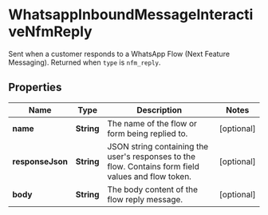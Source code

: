 

# WhatsappInboundMessageInteractiveNfmReply

Sent when a customer responds to a WhatsApp Flow (Next Feature Messaging). Returned when `type` is `nfm_reply`.

## Properties

| Name | Type | Description | Notes |
|------------ | ------------- | ------------- | -------------|
|**name** | **String** | The name of the flow or form being replied to. |  [optional] |
|**responseJson** | **String** | JSON string containing the user&#39;s responses to the flow. Contains form field values and flow token. |  [optional] |
|**body** | **String** | The body content of the flow reply message. |  [optional] |




